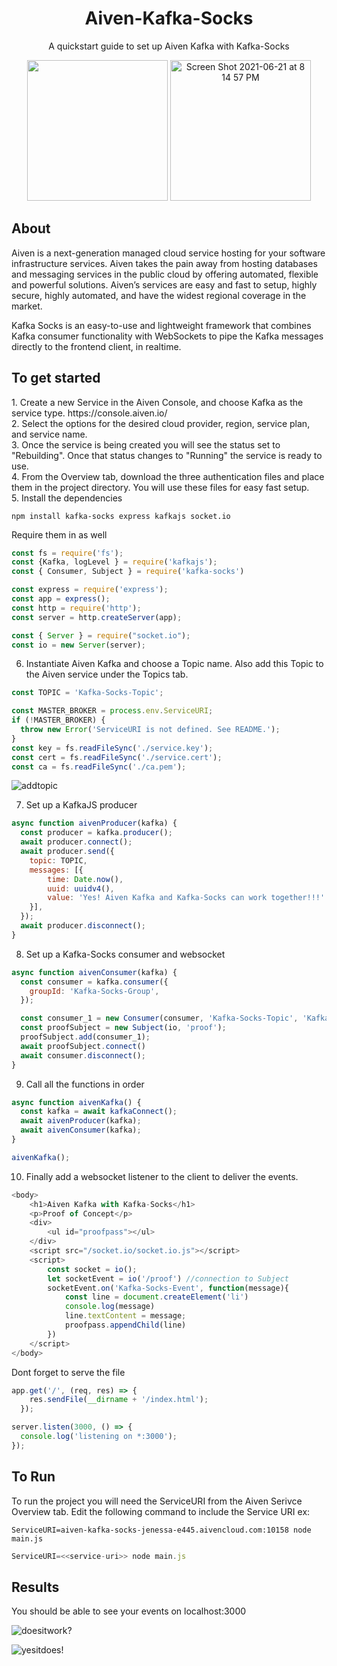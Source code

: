 <h1 align ="center">Aiven-Kafka-Socks</h1>
<p align="center">A quickstart guide to set up Aiven Kafka with Kafka-Socks</p>
<p align="center">

<img src="https://user-images.githubusercontent.com/39535579/130137264-6b9a3bd1-d22e-4dbc-890b-8f5b91b8888e.jpeg" width="225" height="225" />
  <img width="225" height="225" alt="Screen Shot 2021-06-21 at 8 14 57 PM" src="https://user-images.githubusercontent.com/39535579/130138198-a1cee03d-9b25-4593-9bbf-7a68d01ee135.png">


  </p>

<h2>About</h2>
<p> Aiven is a next-generation managed cloud service hosting for your software infrastructure services. Aiven takes the pain away from hosting databases and messaging services in the public cloud by offering automated, flexible and powerful solutions. Aiven’s services are easy and fast to setup, highly secure, highly automated, and have the widest regional coverage in the market.</p>

<p> Kafka Socks is an easy-to-use and lightweight framework that combines Kafka consumer functionality with WebSockets to pipe the Kafka messages directly to the frontend client, in realtime.</p>

<h2> To get started</h2>
1. Create a new Service in the Aiven Console, and choose Kafka as the service type. https://console.aiven.io/ <br>
2. Select the options for the desired cloud provider, region, service plan, and service name.<br>
3. Once the service is being created you will see the status set to "Rebuilding". Once that status changes to "Running" the service is ready to use. <br>
4. From the Overview tab, download the three authentication files and place them in the project directory. You will use these files for easy fast setup.<br>
5. Install the dependencies <br>


`npm install kafka-socks express kafkajs socket.io`


Require them in as well
``` javascript
const fs = require('fs');
const {Kafka, logLevel } = require('kafkajs');
const { Consumer, Subject } = require('kafka-socks')

const express = require('express');
const app = express();
const http = require('http');
const server = http.createServer(app);

const { Server } = require("socket.io");
const io = new Server(server);

```


6. Instantiate Aiven Kafka and choose a Topic name. Also add this Topic to the Aiven service under the Topics tab.
```javascript
const TOPIC = 'Kafka-Socks-Topic';

const MASTER_BROKER = process.env.ServiceURI;
if (!MASTER_BROKER) {
  throw new Error('ServiceURI is not defined. See README.');
}
const key = fs.readFileSync('./service.key');
const cert = fs.readFileSync('./service.cert');
const ca = fs.readFileSync('./ca.pem');

```
![addtopic](https://user-images.githubusercontent.com/39535579/130133115-fa541187-b58d-48a3-b949-784fefe60936.png)



7. Set up a KafkaJS producer
```javascript
async function aivenProducer(kafka) {
  const producer = kafka.producer();
  await producer.connect();
  await producer.send({
    topic: TOPIC,
    messages: [{ 
        time: Date.now(),
        uuid: uuidv4(),
        value: 'Yes! Aiven Kafka and Kafka-Socks can work together!!!'
    }],
  });
  await producer.disconnect();
}

```


8. Set up a Kafka-Socks consumer and websocket
```javascript
async function aivenConsumer(kafka) {
  const consumer = kafka.consumer({
    groupId: 'Kafka-Socks-Group',
  });

  const consumer_1 = new Consumer(consumer, 'Kafka-Socks-Topic', 'Kafka-Socks-Event');
  const proofSubject = new Subject(io, 'proof');
  proofSubject.add(consumer_1);
  await proofSubject.connect()
  await consumer.disconnect();
}

```


9. Call all the functions in order
```javascript
async function aivenKafka() {
  const kafka = await kafkaConnect();
  await aivenProducer(kafka);
  await aivenConsumer(kafka);   
}

aivenKafka();

```


10. Finally add a websocket listener to the client to deliver the events.
```javascript
<body>
    <h1>Aiven Kafka with Kafka-Socks</h1>
    <p>Proof of Concept</p>
    <div>
        <ul id="proofpass"></ul>
    </div>
    <script src="/socket.io/socket.io.js"></script>
    <script>
        const socket = io();
        let socketEvent = io('/proof') //connection to Subject 
        socketEvent.on('Kafka-Socks-Event', function(message){
            const line = document.createElement('li')
            console.log(message)
            line.textContent = message;
            proofpass.appendChild(line)
        })
    </script>
</body>

```


Dont forget to serve the file
```javascript
app.get('/', (req, res) => {
    res.sendFile(__dirname + '/index.html');
  });

server.listen(3000, () => {
  console.log('listening on *:3000');
});

```

<h2>To Run</h2>
To run the project you will need the ServiceURI from the Aiven Serivce Overview tab. Edit the following command to include the Service URI 
ex:

`ServiceURI=aiven-kafka-socks-jenessa-e445.aivencloud.com:10158 node main.js`

```javascript
ServiceURI=<<service-uri>> node main.js
```

<h2> Results </h2>
You should be able to see your events on localhost:3000
  
![doesitwork?](https://user-images.githubusercontent.com/39535579/130133385-662d5bb4-9b3b-415d-9c88-74c4359058f9.png)
  
![yesitdoes!](https://user-images.githubusercontent.com/39535579/130133397-74a1c027-5ac1-49ec-8e53-562d7c1f399e.png)

